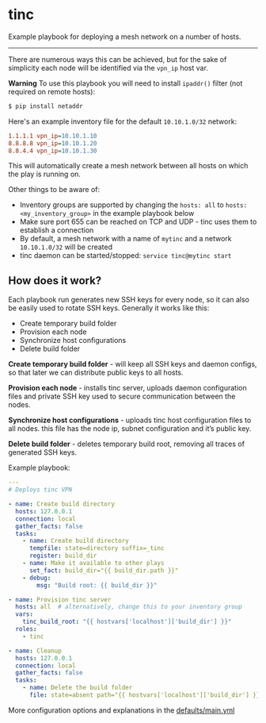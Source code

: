 # tinc

Example playbook for deploying a mesh network on a number of hosts.

---

There are numerous ways this can be achieved, but for the sake of simplicity each node will be identified via the `vpn_ip` host var.

**Warning** To use this playbook you will need to install `ipaddr()` filter (not required on remote hosts):

```sh
$ pip install netaddr
```

Here's an example inventory file for the default `10.10.1.0/32` network:

```ini
1.1.1.1 vpn_ip=10.10.1.10
8.8.8.8 vpn_ip=10.10.1.20
8.8.4.4 vpn_ip=10.10.1.30
```

This will automatically create a mesh network between all hosts on which the play is running on.

Other things to be aware of:

- Inventory groups are supported by changing the `hosts: all` to `hosts: <my_inventory_group>` in the example playbook below
- Make sure port 655 can be reached on TCP and UDP - tinc uses them to establish a connection
- By default, a mesh network with a name of `mytinc` and a network `10.10.1.0/32` will be created
- tinc daemon can be started/stopped: `service tinc@mytinc start`

## How does it work?

Each playbook run generates new SSH keys for every node, so it can also be easily used to rotate SSH keys. Generally it works like this:

- Create temporary build folder
- Provision each node
- Synchronize host configurations
- Delete build folder

**Create temporary build folder** - will keep all SSH keys and daemon configs, so that later we can distribute public keys to all hosts.

**Provision each node** - installs tinc server, uploads daemon configuration files and private SSH key used to secure communication between the nodes.

**Synchronize host configurations** - uploads tinc host configuration files to all nodes. this file has the node ip, subnet configuration and it’s public key.

**Delete build folder** - deletes temporary build root, removing all traces of generated SSH keys.

Example playbook:

```yml
---
# Deploys tinc VPN

- name: Create build directory
  hosts: 127.0.0.1
  connection: local
  gather_facts: false
  tasks:
    - name: Create build directory
      tempfile: state=directory suffix=_tinc
      register: build_dir
    - name: Make it available to other plays
      set_fact: build_dir="{{ build_dir.path }}"
    - debug:
        msg: "Build root: {{ build_dir }}"

- name: Provision tinc server
  hosts: all  # alternatively, change this to your inventory group
  vars:
    tinc_build_root: "{{ hostvars['localhost']['build_dir'] }}"
  roles:
    - tinc

- name: Cleanup
  hosts: 127.0.0.1
  connection: local
  gather_facts: false
  tasks:
    - name: Delete the build folder
      file: state=absent path="{{ hostvars['localhost']['build_dir'] }}/"
```

More configuration options and explanations in the [defaults/main.yml](/tinc/defaults/main.yml)
